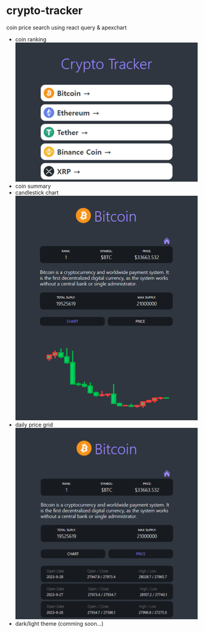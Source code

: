 # crypto-tracker

coin price search using react query & apexchart

-   coin ranking
    ![Alt text](https://github.com/toweringcloud/crypto-tracker/blob/main/demo/snapshot1.png?raw=true)
-   coin summary
-   candlestick chart
    ![Alt text](https://github.com/toweringcloud/crypto-tracker/blob/main/demo/snapshot2.png)
-   daily price grid
    ![Alt text](https://github.com/toweringcloud/crypto-tracker/blob/main/demo/snapshot3.png)
-   dark/light theme (comming soon...)

